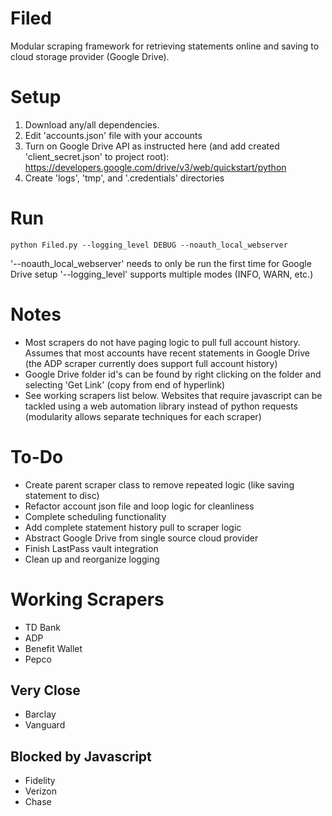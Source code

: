 Filed
=====

Modular scraping framework for retrieving statements online and saving to cloud storage provider (Google Drive).

# Setup

1. Download any/all dependencies. 
2. Edit 'accounts.json' file with your accounts
3. Turn on Google Drive API as instructed here (and add created 'client_secret.json' to project root):
   https://developers.google.com/drive/v3/web/quickstart/python
4. Create 'logs', 'tmp', and '.credentials' directories

# Run

```
python Filed.py --logging_level DEBUG --noauth_local_webserver
```

'--noauth_local_webserver' needs to only be run the first time for Google Drive setup
'--logging_level' supports multiple modes (INFO, WARN, etc.)

# Notes

* Most scrapers do not have paging logic to pull full account history. Assumes that most accounts have recent statements in Google Drive (the ADP scraper currently does support full account history)
* Google Drive folder id's can be found by right clicking on the folder and selecting 'Get Link' (copy from end of hyperlink)
* See working scrapers list below. Websites that require javascript can be tackled using a web automation library instead of python requests (modularity allows separate techniques for each scraper)

# To-Do

* Create parent scraper class to remove repeated logic (like saving statement to disc)
* Refactor account json file and loop logic for cleanliness
* Complete scheduling functionality
* Add complete statement history pull to scraper logic
* Abstract Google Drive from single source cloud provider 
* Finish LastPass vault integration
* Clean up and reorganize logging

# Working Scrapers
* TD Bank
* ADP
* Benefit Wallet
* Pepco

## Very Close
* Barclay
* Vanguard

## Blocked by Javascript
* Fidelity
* Verizon
* Chase
